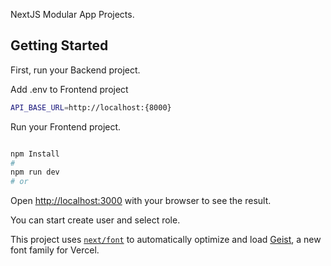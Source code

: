 NextJS Modular App Projects.

## Getting Started

First, run your Backend project.

Add .env to Frontend project

```bash
API_BASE_URL=http://localhost:{8000}
```

Run your Frontend project.

```bash

npm Install
#
npm run dev
# or
```

Open [http://localhost:3000](http://localhost:3000) with your browser to see the result.

You can start create user and select role.

This project uses [`next/font`](https://nextjs.org/docs/app/building-your-application/optimizing/fonts) to automatically optimize and load [Geist](https://vercel.com/font), a new font family for Vercel.
